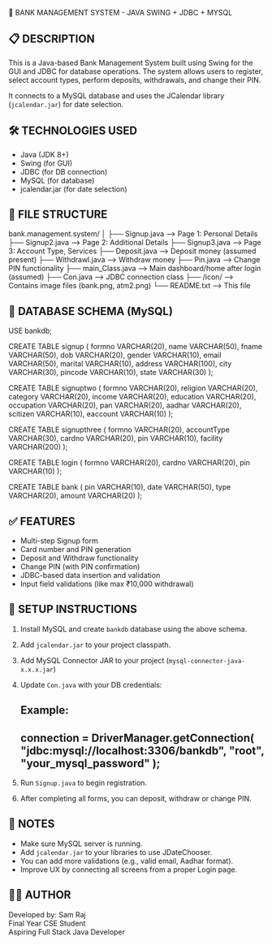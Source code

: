
🏦 BANK MANAGEMENT SYSTEM - JAVA SWING + JDBC + MYSQL


📋 DESCRIPTION
---------------------------------------------------------------
This is a Java-based Bank Management System built using Swing for the GUI
and JDBC for database operations. The system allows users to register,
select account types, perform deposits, withdrawals, and change their PIN.

It connects to a MySQL database and uses the JCalendar library
(`jcalendar.jar`) for date selection.

🛠 TECHNOLOGIES USED
---------------------------------------------------------------
- Java (JDK 8+)
- Swing (for GUI)
- JDBC (for DB connection)
- MySQL (for database)
- jcalendar.jar (for date selection)

📁 FILE STRUCTURE
---------------------------------------------------------------
bank.management.system/
│
├── Signup.java          --> Page 1: Personal Details
├── Signup2.java         --> Page 2: Additional Details
├── Signup3.java         --> Page 3: Account Type, Services
├── Deposit.java         --> Deposit money (assumed present)
├── Withdrawl.java       --> Withdraw money
├── Pin.java             --> Change PIN functionality
├── main_Class.java      --> Main dashboard/home after login (assumed)
├── Con.java             --> JDBC connection class
├── /icon/               --> Contains image files (bank.png, atm2.png)
└── README.txt           --> This file

🧾 DATABASE SCHEMA (MySQL)
---------------------------------------------------------------
USE bankdb;

CREATE TABLE signup (
  formno VARCHAR(20), name VARCHAR(50), fname VARCHAR(50),
  dob VARCHAR(20), gender VARCHAR(10), email VARCHAR(50),
  marital VARCHAR(10), address VARCHAR(100), city VARCHAR(30),
  pincode VARCHAR(10), state VARCHAR(30)
);

CREATE TABLE signuptwo (
  formno VARCHAR(20), religion VARCHAR(20), category VARCHAR(20),
  income VARCHAR(20), education VARCHAR(20), occupation VARCHAR(20),
  pan VARCHAR(20), aadhar VARCHAR(20), scitizen VARCHAR(10),
  eaccount VARCHAR(10)
);

CREATE TABLE signupthree (
  formno VARCHAR(20), accountType VARCHAR(30),
  cardno VARCHAR(20), pin VARCHAR(10), facility VARCHAR(200)
);

CREATE TABLE login (
  formno VARCHAR(20), cardno VARCHAR(20), pin VARCHAR(10)
);

CREATE TABLE bank (
  pin VARCHAR(10), date VARCHAR(50),
  type VARCHAR(20), amount VARCHAR(20)
);

✅ FEATURES
---------------------------------------------------------------
- Multi-step Signup form
- Card number and PIN generation
- Deposit and Withdraw functionality
- Change PIN (with PIN confirmation)
- JDBC-based data insertion and validation
- Input field validations (like max ₹10,000 withdrawal)

🔧 SETUP INSTRUCTIONS
---------------------------------------------------------------
1. Install MySQL and create `bankdb` database using the above schema.
2. Add `jcalendar.jar` to your project classpath.
3. Add MySQL Connector JAR to your project (`mysql-connector-java-x.x.x.jar`)
4. Update `Con.java` with your DB credentials:

   Example:
   -----------------------------------
   connection = DriverManager.getConnection(
     "jdbc:mysql://localhost:3306/bankdb", 
     "root", 
     "your_mysql_password"
   );
   -----------------------------------

5. Run `Signup.java` to begin registration.
6. After completing all forms, you can deposit, withdraw or change PIN.

📍 NOTES
---------------------------------------------------------------
- Make sure MySQL server is running.
- Add `jcalendar.jar` to your libraries to use JDateChooser.
- You can add more validations (e.g., valid email, Aadhar format).
- Improve UX by connecting all screens from a proper Login page.

👨‍💻 AUTHOR
---------------------------------------------------------------
Developed by: Sam Raj  
Final Year CSE Student  
Aspiring Full Stack Java Developer
